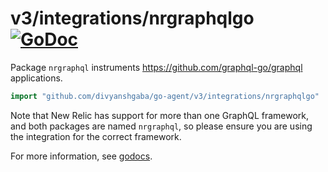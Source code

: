 # v3/integrations/nrgraphqlgo [![GoDoc](https://godoc.org/github.com/divyanshgaba/go-agent/v3/integrations/nrgraphqlgo?status.svg)](https://godoc.org/github.com/divyanshgaba/go-agent/v3/integrations/nrgraphqlgo)

Package `nrgraphql` instruments https://github.com/graphql-go/graphql applications.

```go
import "github.com/divyanshgaba/go-agent/v3/integrations/nrgraphqlgo"
```

Note that New Relic has support for more than one GraphQL framework, and both
packages are named `nrgraphql`, so please ensure you are using the
integration for the correct framework.

For more information, see
[godocs](https://godoc.org/github.com/divyanshgaba/go-agent/v3/integrations/nrgraphqlgo).

